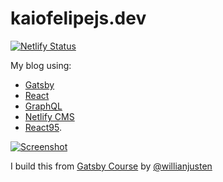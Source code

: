 # kaiofelipejs.dev

[![Netlify Status](https://api.netlify.com/api/v1/badges/331c488f-afe7-4250-90d5-89ad414f62e4/deploy-status)](https://app.netlify.com/sites/kaiofelipejs-dev/deploys)

My blog using:

- [Gatsby](https://www.gatsbyjs.com/)
- [React](https://reactjs.org/)
- [GraphQL](https://graphql.org/)
- [Netlify CMS](https://www.netlifycms.org/)
- [React95](https://github.com/React95/React95).

[![Screenshot](https://user-images.githubusercontent.com/41922744/94998279-0a82cc00-0587-11eb-95f7-e5d2b7d3d823.png)](https://kaiofelipejs.dev)

I build this from [Gatsby Course](https://www.udemy.com/course/gatsby-crie-um-site-pwa-com-react-graphql-e-netlify-cms/) by [@willianjusten](https://github.com/willianjusten/)
